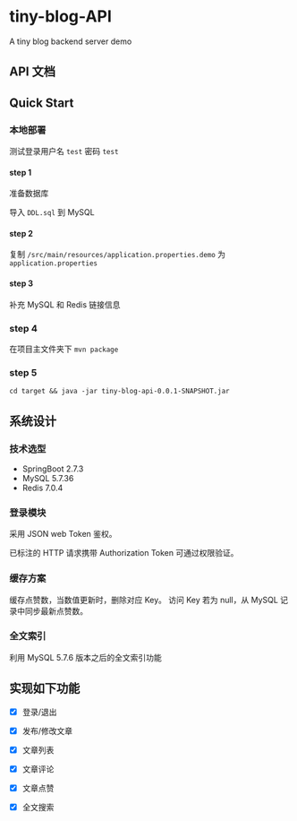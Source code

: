 # tiny-blog-API
A tiny blog backend server demo

## API 文档

## Quick Start

### 本地部署

测试登录用户名 `test` 密码 `test`

#### step 1

准备数据库

导入 `DDL.sql` 到 MySQL

#### step 2

复制 `/src/main/resources/application.properties.demo` 为 `application.properties`

#### step 3

补充 MySQL 和 Redis 链接信息

### step 4

在项目主文件夹下 `mvn package`

### step 5

`cd target && java -jar tiny-blog-api-0.0.1-SNAPSHOT.jar`


## 系统设计

### 技术选型

- SpringBoot 2.7.3
- MySQL 5.7.36
- Redis 7.0.4

### 登录模块

采用 JSON web Token 鉴权。

已标注的 HTTP 请求携带 Authorization Token 可通过权限验证。

### 缓存方案

缓存点赞数，当数值更新时，删除对应 Key。
访问 Key 若为 null，从 MySQL 记录中同步最新点赞数。

### 全文索引

利用 MySQL 5.7.6 版本之后的全文索引功能

## 实现如下功能

- [x] 登录/退出
- [x] 发布/修改文章
- [x] 文章列表
- [x] 文章评论
- [x] 文章点赞
- [x] 全文搜索



